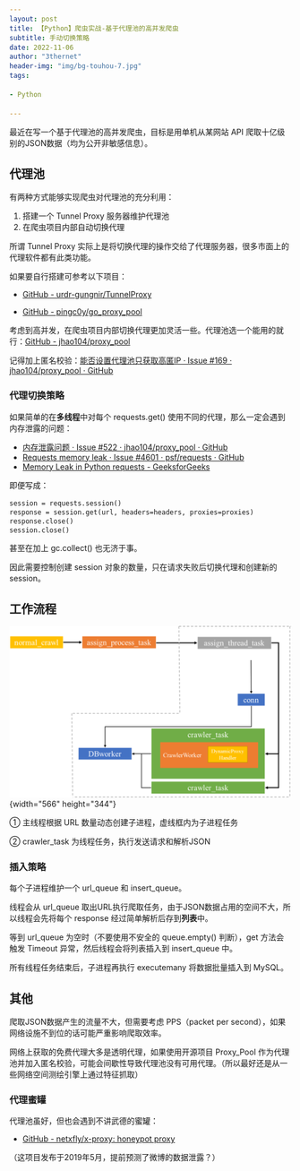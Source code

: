 ```yaml
---
layout: post
title: 【Python】爬虫实战-基于代理池的高并发爬虫
subtitle: 手动切换策略
date: 2022-11-06
author: "3thernet"
header-img: "img/bg-touhou-7.jpg"
tags: 

- Python

---
```


最近在写一个基于代理池的高并发爬虫，目标是用单机从某网站 API
爬取十亿级别的JSON数据（均为公开非敏感信息）。

## 代理池

有两种方式能够实现爬虫对代理池的充分利用：

1. 搭建一个 Tunnel Proxy 服务器维护代理池
2. 在爬虫项目内部自动切换代理

所谓 Tunnel Proxy
实际上是将切换代理的操作交给了代理服务器，很多市面上的代理软件都有此类功能。

如果要自行搭建可参考以下项目：

- [GitHub -
  urdr-gungnir/TunnelProxy](https://github.com/urdr-gungnir/TunnelProxy)

- [GitHub -
  pingc0y/go_proxy_pool](https://github.com/pingc0y/go_proxy_pool)

考虑到高并发，在爬虫项目内部切换代理更加灵活一些。代理池选一个能用的就行：[GitHub -
jhao104/proxy_pool](https://github.com/jhao104/proxy_pool)

记得加上匿名校验：[能否设置代理池只获取高匿IP · Issue #169 ·
jhao104/proxy_pool ·
GitHub](https://github.com/jhao104/proxy_pool/issues/169)

### 代理切换策略

如果简单的在**多线程**中对每个 requests.get()
使用不同的代理，那么一定会遇到内存泄露的问题：

- [内存泄露问题 · Issue #522 · jhao104/proxy_pool ·
  GitHub](https://github.com/jhao104/proxy_pool/issues/522)
- [Requests memory leak · Issue #4601 · psf/requests ·
  GitHub](https://github.com/psf/requests/issues/4601#issuecomment-603326738)
- [Memory Leak in Python requests -
  GeeksforGeeks](https://www.geeksforgeeks.org/memory-leak-in-python-requests/)

即便写成：

    session = requests.session()
    response = session.get(url, headers=headers, proxies=proxies)
    response.close()
    session.close()

甚至在加上 gc.collect() 也无济于事。

因此需要控制创建 session 对象的数量，只在请求失败后切换代理和创建新的
session。

## 工作流程

![](/img/2022-11-06-Python-Web-Scraping-in-Action-High-Concurrency-Crawling-with-a-Proxy-Pool/1.png){width="566"
height="344"}

① 主线程根据 URL 数量动态创建子进程，虚线框内为子进程任务

② crawler_task 为线程任务，执行发送请求和解析JSON

### 插入策略

每个子进程维护一个 url_queue 和 insert_queue。

线程会从 url_queue
取出URL执行爬取任务，由于JSON数据占用的空间不大，所以线程会先将每个
response 经过简单解析后存到**列表**中。

等到 url_queue 为空时（不要使用不安全的 queue.empty() 判断），get
方法会触发 Timeout 异常，然后线程会将列表插入到 insert_queue 中。

所有线程任务结束后，子进程再执行 executemany 将数据批量插入到 MySQL。

## 其他

爬取JSON数据产生的流量不大，但需要考虑 PPS（packet per
second），如果网络设施不到位的话可能严重影响爬取效率。

网络上获取的免费代理大多是透明代理，如果使用开源项目 Proxy_Pool
作为代理池并加入匿名校验，可能会间歇性导致代理池没有可用代理。（所以最好还是从一些网络空间测绘引擎上通过特征抓取）

### 代理蜜罐

代理池虽好，但也会遇到不讲武德的蜜罐：

- [GitHub - netxfly/x-proxy: honeypot
  proxy](https://github.com/netxfly/x-proxy)

（这项目发布于2019年5月，提前预测了微博的数据泄露？）
